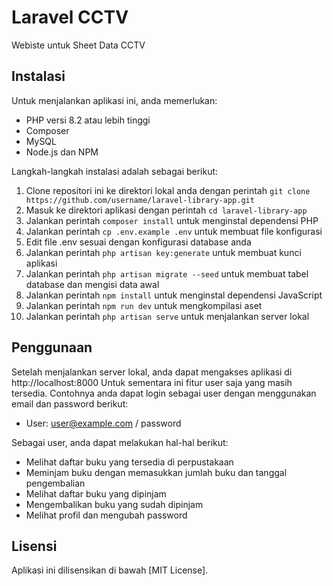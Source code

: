 # Laravel CCTV

Webiste untuk Sheet Data CCTV

## Instalasi

Untuk menjalankan aplikasi ini, anda memerlukan:

- PHP versi 8.2 atau lebih tinggi
- Composer
- MySQL
- Node.js dan NPM

Langkah-langkah instalasi adalah sebagai berikut:

1. Clone repositori ini ke direktori lokal anda dengan perintah `git clone https://github.com/username/laravel-library-app.git`
2. Masuk ke direktori aplikasi dengan perintah `cd laravel-library-app`
3. Jalankan perintah `composer install` untuk menginstal dependensi PHP
4. Jalankan perintah `cp .env.example .env` untuk membuat file konfigurasi
5. Edit file .env sesuai dengan konfigurasi database anda
6. Jalankan perintah `php artisan key:generate` untuk membuat kunci aplikasi
7. Jalankan perintah `php artisan migrate --seed` untuk membuat tabel database dan mengisi data awal
8. Jalankan perintah `npm install` untuk menginstal dependensi JavaScript
9. Jalankan perintah `npm run dev` untuk mengkompilasi aset
10. Jalankan perintah `php artisan serve` untuk menjalankan server lokal

## Penggunaan

Setelah menjalankan server lokal, anda dapat mengakses aplikasi di http://localhost:8000
Untuk sementara ini fitur user saja yang masih tersedia.
Contohnya anda dapat login sebagai user dengan menggunakan email dan password berikut:

- User: user@example.com / password

Sebagai user, anda dapat melakukan hal-hal berikut:

- Melihat daftar buku yang tersedia di perpustakaan
- Meminjam buku dengan memasukkan jumlah buku dan tanggal pengembalian
- Melihat daftar buku yang dipinjam
- Mengembalikan buku yang sudah dipinjam
- Melihat profil dan mengubah password

## Lisensi
Aplikasi ini dilisensikan di bawah [MIT License].
